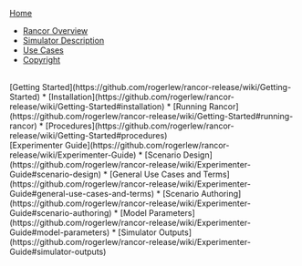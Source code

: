 [Home](https://github.com/rogerlew/rancor-release/wiki)
* [Rancor Overview](https://github.com/rogerlew/rancor-release/wiki#rancor-overview)
* [Simulator Description](https://github.com/rogerlew/rancor-release/wiki#gamified-thermohydraulic-simulation)
* [Use Cases](https://github.com/rogerlew/rancor-release/wiki#use-cases)
* [Copyright](https://github.com/rogerlew/rancor-release/wiki#copyright)

<br/>
[Getting Started](https://github.com/rogerlew/rancor-release/wiki/Getting-Started)
* [Installation](https://github.com/rogerlew/rancor-release/wiki/Getting-Started#installation)
* [Running Rancor](https://github.com/rogerlew/rancor-release/wiki/Getting-Started#running-rancor)
* [Procedures](https://github.com/rogerlew/rancor-release/wiki/Getting-Started#procedures)

<br/>
[Experimenter Guide](https://github.com/rogerlew/rancor-release/wiki/Experimenter-Guide)
* [Scenario Design](https://github.com/rogerlew/rancor-release/wiki/Experimenter-Guide#scenario-design)
* [General Use Cases and Terms](https://github.com/rogerlew/rancor-release/wiki/Experimenter-Guide#general-use-cases-and-terms)
* [Scenario Authoring](https://github.com/rogerlew/rancor-release/wiki/Experimenter-Guide#scenario-authoring)
* [Model Parameters](https://github.com/rogerlew/rancor-release/wiki/Experimenter-Guide#model-parameters)
* [Simulator Outputs](https://github.com/rogerlew/rancor-release/wiki/Experimenter-Guide#simulator-outputs)
